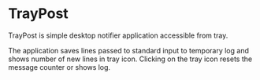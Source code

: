 TrayPost
========

TrayPost is simple desktop notifier application accessible from tray.

The application saves lines passed to standard input to temporary log and shows
number of new lines in tray icon. Clicking on the tray icon resets the message
counter or shows log.

